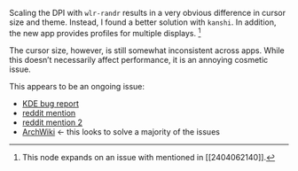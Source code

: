 Scaling the DPI with `wlr-randr` results in a very obvious difference in cursor size and theme. Instead, I found a better solution with `kanshi`. In addition, the new app provides profiles for multiple displays. [^1]

The cursor size, however, is still somewhat inconsistent across apps. While this doesn’t necessarily affect performance, it is an annoying cosmetic issue. 

This appears to be an ongoing issue:
- [KDE bug report](https://bugs.kde.org/show_bug.cgi?id=459161)
- [reddit mention](https://www.reddit.com/r/kde/comments/133dkad/gtk_mouse_scaling_on_wayland/?rdt=60852)
- [reddit mention 2](https://www.reddit.com/r/qtile/comments/ymbpsa/cursor_change_while_hovering_over_clickable/)
- [ArchWiki](https://wiki.archlinux.org/title/Cursor_themes) ← this looks to solve a majority of the issues

[^1]: This node expands on an issue with mentioned in [[2404062140]].